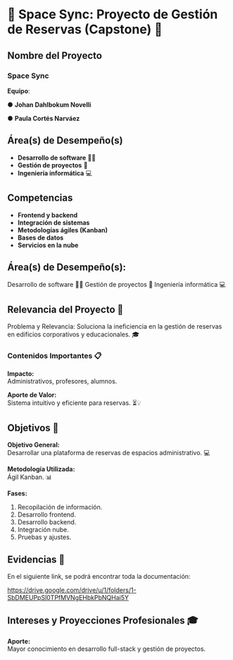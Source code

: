 
# 🌌 Space Sync: Proyecto de Gestión de Reservas (Capstone) 🚀

## **Nombre del Proyecto**
### **Space Sync**
**Equipo**: <p> ● **Johan Dahlbokum Novelli** <p> ● **Paula Cortés Narváez**

## **Área(s) de Desempeño(s)**
- **Desarrollo de software** 👩‍💻
- **Gestión de proyectos** 📝
- **Ingeniería informática** 💻

## **Competencias**
- **Frontend y backend**
- **Integración de sistemas**
- **Metodologías ágiles (Kanban)**
- **Bases de datos**
- **Servicios en la nube**

## **Área(s) de Desempeño(s):**

Desarrollo de software 👩‍💻
Gestión de proyectos 📝
Ingeniería informática 💻

## Relevancia del Proyecto 🌟
Problema y Relevancia: Soluciona la ineficiencia en la gestión de reservas en edificios corporativos y educacionales. 🎓

### **Contenidos Importantes** 📋

**Impacto:**  
Administrativos, profesores, alumnos.

**Aporte de Valor:**  
Sistema intuitivo y eficiente para reservas. ⏳💡

## **Objetivos** 🎯

**Objetivo General:**  
Desarrollar una plataforma de reservas de espacios administrativo. 💻


**Metodología Utilizada:**  
Ágil Kanban. 📊

**Fases:**
1. Recopilación de información.
2. Desarrollo frontend.
3. Desarrollo backend.
4. Integración nube.
5. Pruebas y ajustes.


## **Evidencias** 📂
En el siguiente link, se podrá encontrar toda la documentación: <p> https://drive.google.com/drive/u/1/folders/1-SbDMEUPpSl0TPfMVNgEHbkPbNQHai5Y  

## **Intereses y Proyecciones Profesionales** 🎓
**Aporte:**  
Mayor conocimiento en desarrollo full-stack y gestión de proyectos.



